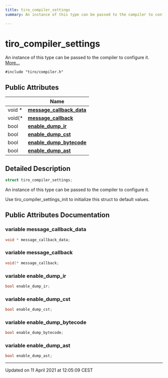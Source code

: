 ```yaml
---
title: tiro_compiler_settings
summary: An instance of this type can be passed to the compiler to configure it. 

---
```


# tiro_compiler_settings



An instance of this type can be passed to the compiler to configure it.  [More...](#detailed-description)


`#include "tiro/compiler.h"`

## Public Attributes

|                | Name           |
| -------------- | -------------- |
| void * | **[message_callback_data](/docs/api/classes/structtiro__compiler__settings#variable-message_callback_data)**  |
| void(* | **[message_callback](/docs/api/classes/structtiro__compiler__settings#variable-message_callback)**  |
| bool | **[enable_dump_ir](/docs/api/classes/structtiro__compiler__settings#variable-enable_dump_ir)**  |
| bool | **[enable_dump_cst](/docs/api/classes/structtiro__compiler__settings#variable-enable_dump_cst)**  |
| bool | **[enable_dump_bytecode](/docs/api/classes/structtiro__compiler__settings#variable-enable_dump_bytecode)**  |
| bool | **[enable_dump_ast](/docs/api/classes/structtiro__compiler__settings#variable-enable_dump_ast)**  |

## Detailed Description

```cpp
struct tiro_compiler_settings;
```

An instance of this type can be passed to the compiler to configure it. 

Use tiro_compiler_settings_init to initialize this struct to default values. 

## Public Attributes Documentation

### variable message_callback_data

```cpp
void * message_callback_data;
```


### variable message_callback

```cpp
void(* message_callback;
```


### variable enable_dump_ir

```cpp
bool enable_dump_ir;
```


### variable enable_dump_cst

```cpp
bool enable_dump_cst;
```


### variable enable_dump_bytecode

```cpp
bool enable_dump_bytecode;
```


### variable enable_dump_ast

```cpp
bool enable_dump_ast;
```


-------------------------------

Updated on 11 April 2021 at 12:05:09 CEST